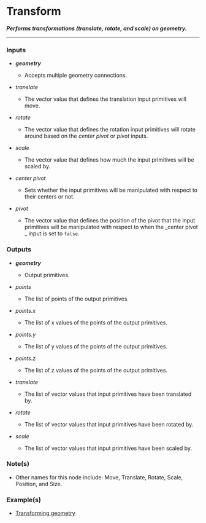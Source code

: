 # Transform

**_Performs transformations (translate, rotate, and scale) on geometry._**

---


### Inputs

* **_geometry_**

  * Accepts multiple geometry connections.

* _translate_

  * The vector value that defines the translation input primitives will move.

* _rotate_

  * The vector value that defines the rotation input primitives will rotate around based on the _center pivot_ or _pivot_ inputs.

* _scale_

  * The vector value that defines how much the input primitives will be scaled by.

* _center pivot_

  * Sets whether the input primitives will be manipulated with respect to their centers or not.

* _pivot_

  * The vector value that defines the position of the pivot that the input primitives will be manipulated with respect to when the _center pivot _ input is set to `false`.


### Outputs

* **_geometry_**

  * Output primitives.

* _points_

  * The list of points of the output primitives.

* _points.x_

  * The list of x values of the points of the output primitives.

* _points.y_

  * The list of y values of the points of the output primitives.

* _points.z_

  * The list of z values of the points of the output primitives.

* _translate_

  * The list of vector values that input primitives have been translated by.

* _rotate_

  * The list of vector values that input primitives have been rotated by.

* _scale_

  * The list of vector values that input primitives have been scaled by.


### Note(s)

* Other names for this node include: Move, Translate, Rotate, Scale, Position, and Size.


### Example(s)

* <a href="https://creator.trimble.com/graph?assetURI=whp:775eaeb4-45fd-4082-85a6-fa72d30f0825&version=latest" target="_blank">Transforming geometry</a>